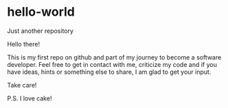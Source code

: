 # hello-world
Just another repository

Hello there!

This is my first repo on github and part of my journey to become a software developer. Feel free to get in contact with me, criticize my code and if you have ideas, hints or something
else to share, I am glad to get your input.

Take care!
 
P.S. I love cake!
